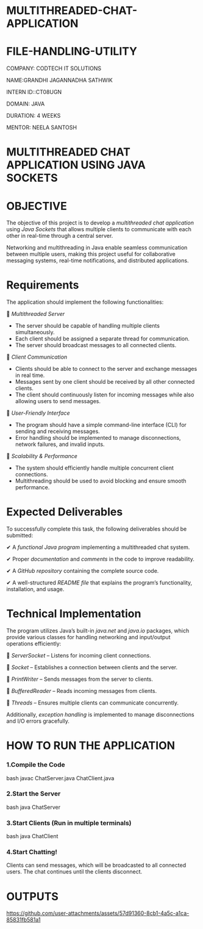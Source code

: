 # MULTITHREADED-CHAT-APPLICATION

# FILE-HANDLING-UTILITY

COMPANY: CODTECH IT SOLUTIONS

NAME:GRANDHI JAGANNADHA SATHWIK

INTERN ID::CT08UGN

DOMAIN: JAVA

DURATION: 4 WEEKS

MENTOR: NEELA SANTOSH

# MULTITHREADED CHAT APPLICATION USING JAVA SOCKETS  

# OBJECTIVE  
The objective of this project is to develop a *multithreaded chat application* using *Java Sockets* that allows multiple clients to communicate with each other in real-time through a central server.  

Networking and multithreading in Java enable seamless communication between multiple users, making this project useful for collaborative messaging systems, real-time notifications, and distributed applications.  

# Requirements  
The application should implement the following functionalities:  

⿡ *Multithreaded Server*  

- The server should be capable of handling multiple clients simultaneously.  
- Each client should be assigned a separate thread for communication.  
- The server should broadcast messages to all connected clients.  

⿢ *Client Communication*  

- Clients should be able to connect to the server and exchange messages in real time.  
- Messages sent by one client should be received by all other connected clients.  
- The client should continuously listen for incoming messages while also allowing users to send messages.  

⿣ *User-Friendly Interface*  

- The program should have a simple command-line interface (CLI) for sending and receiving messages.  
- Error handling should be implemented to manage disconnections, network failures, and invalid inputs.  

⿤ *Scalability & Performance*  

- The system should efficiently handle multiple concurrent client connections.  
- Multithreading should be used to avoid blocking and ensure smooth performance.  

# Expected Deliverables  
To successfully complete this task, the following deliverables should be submitted:  

✔ A *functional Java program* implementing a multithreaded chat system.  

✔ Proper *documentation* and *comments* in the code to improve readability.  

✔ A *GitHub repository* containing the complete source code.  

✔ A well-structured *README file* that explains the program’s functionality, installation, and usage.  

# Technical Implementation  
The program utilizes Java’s built-in *java.net* and *java.io* packages, which provide various classes for handling networking and input/output operations efficiently:  

🔹 *ServerSocket* – Listens for incoming client connections.  

🔹 *Socket* – Establishes a connection between clients and the server.  

🔹 *PrintWriter* – Sends messages from the server to clients.  

🔹 *BufferedReader* – Reads incoming messages from clients.  

🔹 *Threads* – Ensures multiple clients can communicate concurrently.  

Additionally, *exception handling* is implemented to manage disconnections and I/O errors gracefully.  

# HOW TO RUN THE APPLICATION  

### 1.Compile the Code
bash
javac ChatServer.java ChatClient.java

### 2.Start the Server
bash
java ChatServer

### 3.Start Clients (Run in multiple terminals)
bash
java ChatClient

### 4.Start Chatting!
Clients can send messages, which will be broadcasted to all connected users.
The chat continues until the clients disconnect.

# OUTPUTS
https://github.com/user-attachments/assets/57d91360-8cb1-4a5c-a1ca-85831fb581a1
